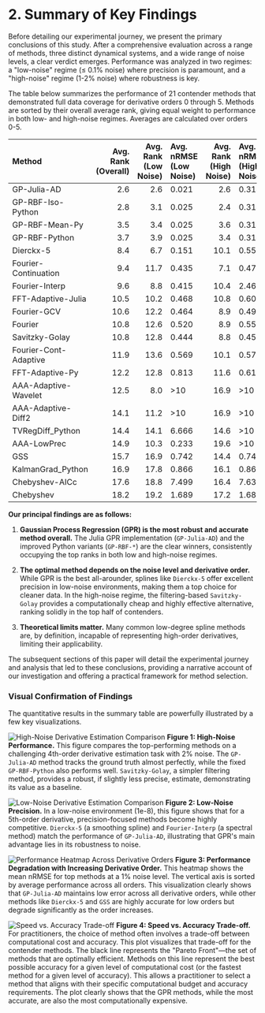 # 2. Summary of Key Findings

Before detailing our experimental journey, we present the primary conclusions of this study. After a comprehensive evaluation across a range of methods, three distinct dynamical systems, and a wide range of noise levels, a clear verdict emerges. Performance was analyzed in two regimes: a "low-noise" regime (≤ 0.1% noise) where precision is paramount, and a "high-noise" regime (1-2% noise) where robustness is key.

The table below summarizes the performance of 21 contender methods that demonstrated full data coverage for derivative orders 0 through 5. Methods are sorted by their overall average rank, giving equal weight to performance in both low- and high-noise regimes. Averages are calculated over orders 0-5.

| Method                |   Avg. Rank (Overall) |   Avg. Rank (Low Noise) | Avg. nRMSE (Low Noise)   |   Avg. Rank (High Noise) | Avg. nRMSE (High Noise)   |
|:----------------------|----------------------:|------------------------:|:-------------------------|-------------------------:|:--------------------------|
| GP-Julia-AD           |                   2.6 |                     2.6 | 0.021                    |                      2.6 | 0.314                     |
| GP-RBF-Iso-Python     |                   2.8 |                     3.1 | 0.025                    |                      2.4 | 0.314                     |
| GP-RBF-Mean-Py        |                   3.5 |                     3.4 | 0.025                    |                      3.6 | 0.314                     |
| GP-RBF-Python         |                   3.7 |                     3.9 | 0.025                    |                      3.4 | 0.314                     |
| Dierckx-5             |                   8.4 |                     6.7 | 0.151                    |                     10.1 | 0.554                     |
| Fourier-Continuation  |                   9.4 |                    11.7 | 0.435                    |                      7.1 | 0.473                     |
| Fourier-Interp        |                   9.6 |                     8.8 | 0.415                    |                     10.4 | 2.461                     |
| FFT-Adaptive-Julia    |                  10.5 |                    10.2 | 0.468                    |                     10.8 | 0.603                     |
| Fourier-GCV           |                  10.6 |                    12.2 | 0.464                    |                      8.9 | 0.498                     |
| Fourier               |                  10.8 |                    12.6 | 0.520                    |                      8.9 | 0.559                     |
| Savitzky-Golay        |                  10.8 |                    12.8 | 0.444                    |                      8.8 | 0.452                     |
| Fourier-Cont-Adaptive |                  11.9 |                    13.6 | 0.569                    |                     10.1 | 0.575                     |
| FFT-Adaptive-Py       |                  12.2 |                    12.8 | 0.813                    |                     11.6 | 0.618                     |
| AAA-Adaptive-Wavelet  |                  12.5 |                     8.0 | >10                      |                     16.9 | >10                       |
| AAA-Adaptive-Diff2    |                  14.1 |                    11.2 | >10                      |                     16.9 | >10                       |
| TVRegDiff_Python      |                  14.4 |                    14.1 | 6.666                    |                     14.6 | >10                       |
| AAA-LowPrec           |                  14.9 |                    10.3 | 0.233                    |                     19.6 | >10                       |
| GSS                   |                  15.7 |                    16.9 | 0.742                    |                     14.4 | 0.742                     |
| KalmanGrad_Python     |                  16.9 |                    17.8 | 0.866                    |                     16.1 | 0.866                     |
| Chebyshev-AICc        |                  17.6 |                    18.8 | 7.499                    |                     16.4 | 7.636                     |
| Chebyshev             |                  18.2 |                    19.2 | 1.689                    |                     17.2 | 1.689                     |

**Our principal findings are as follows:**

1.  **Gaussian Process Regression (GPR) is the most robust and accurate method overall.** The Julia GPR implementation (`GP-Julia-AD`) and the improved Python variants (`GP-RBF-*`) are the clear winners, consistently occupying the top ranks in both low and high-noise regimes.

2.  **The optimal method depends on the noise level and derivative order.** While GPR is the best all-arounder, splines like `Dierckx-5` offer excellent precision in low-noise environments, making them a top choice for cleaner data. In the high-noise regime, the filtering-based `Savitzky-Golay` provides a computationally cheap and highly effective alternative, ranking solidly in the top half of contenders.

3.  **Theoretical limits matter.** Many common low-degree spline methods are, by definition, incapable of representing high-order derivatives, limiting their applicability.

The subsequent sections of this paper will detail the experimental journey and analysis that led to these conclusions, providing a narrative account of our investigation and offering a practical framework for method selection.

### Visual Confirmation of Findings

The quantitative results in the summary table are powerfully illustrated by a few key visualizations.

![High-Noise Derivative Estimation Comparison](./figures/high_noise_fit_comparison.png)
**Figure 1: High-Noise Performance.** This figure compares the top-performing methods on a challenging 4th-order derivative estimation task with 2% noise. The `GP-Julia-AD` method tracks the ground truth almost perfectly, while the fixed `GP-RBF-Python` also performs well. `Savitzky-Golay`, a simpler filtering method, provides a robust, if slightly less precise, estimate, demonstrating its value as a baseline.

![Low-Noise Derivative Estimation Comparison](./figures/low_noise_fit_comparison.png)
**Figure 2: Low-Noise Precision.** In a low-noise environment (1e-8), this figure shows that for a 5th-order derivative, precision-focused methods become highly competitive. `Dierckx-5` (a smoothing spline) and `Fourier-Interp` (a spectral method) match the performance of `GP-Julia-AD`, illustrating that GPR's main advantage lies in its robustness to noise.

![Performance Heatmap Across Derivative Orders](./figures/performance_heatmap.png)
**Figure 3: Performance Degradation with Increasing Derivative Order.** This heatmap shows the mean nRMSE for top methods at a 1% noise level. The vertical axis is sorted by average performance across all orders. This visualization clearly shows that `GP-Julia-AD` maintains low error across all derivative orders, while other methods like `Dierckx-5` and `GSS` are highly accurate for low orders but degrade significantly as the order increases.

![Speed vs. Accuracy Trade-off](./figures/speed_accuracy_pareto.png)
**Figure 4: Speed vs. Accuracy Trade-off.** For practitioners, the choice of method often involves a trade-off between computational cost and accuracy. This plot visualizes that trade-off for the contender methods. The black line represents the "Pareto Front"—the set of methods that are optimally efficient. Methods on this line represent the best possible accuracy for a given level of computational cost (or the fastest method for a given level of accuracy). This allows a practitioner to select a method that aligns with their specific computational budget and accuracy requirements. The plot clearly shows that the GPR methods, while the most accurate, are also the most computationally expensive.
